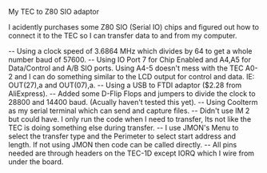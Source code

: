 My TEC to Z80 SIO adaptor

I acidently purchases some Z80 SIO (Serial IO) chips and figured out how to connect it to the TEC so I can transfer data to and from my computer.

-- Using a clock speed of 3.6864 MHz which divides by 64 to get a whole number baud of 57600.
-- Using IO Port 7 for Chip Enabled and A4,A5 for Data/Control and A/B SIO ports.  Using A4-5 doesn't mess with the TEC A0-2 and I can do something similar to the LCD output for control and data.  IE: OUT(27),a and OUT(07),a.
-- Using a USB to FTDI adaptor ($2.28 from AliExpress).
-- Added some D-Flip Flops and jumpers to divide the clock to 28800 and 14400 baud. (Acually haven't tested this yet).
-- Using Coolterm as my serial terminal which can send and capture files.
-- Didn't use IM 2 but could have.  I only run the code when I need to transfer, Its not like the TEC is doing something else during transfer.
-- I use JMON's Menu to select the transfer type and the Perimeter to select start address and length.  If not using JMON then code can be called directly.
-- All pins needed are through headers on the TEC-1D except IORQ which I wire from under the board.

